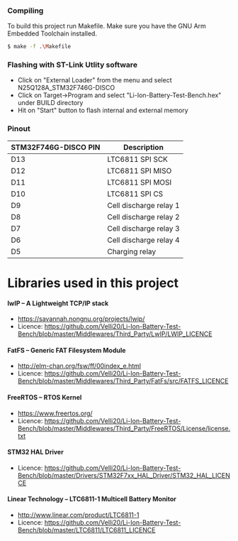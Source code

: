 

### Compiling

To build this project run Makefile. Make sure you have the GNU Arm Embedded Toolchain installed.

```sh
$ make -f .\Makefile
```

### Flashing with ST-Link Utlity software

- Click on "External Loader" from the menu and select N25Q128A_STM32F746G-DISCO
- Click on Target->Program and select "Li-Ion-Battery-Test-Bench.hex" under BUILD directory
- Hit on "Start" button to flash internal and external memory

### Pinout

| STM32F746G-DISCO PIN| Description |
| ------ | ------ |
| D13 | LTC6811 SPI SCK |  
| D12 | LTC6811 SPI MISO |
| D11 | LTC6811 SPI MOSI |
| D10 | LTC6811 SPI CS |
| D9 | Cell discharge relay 1 |
| D8 | Cell discharge relay 2 |
| D7 | Cell discharge relay 3 |
| D6 | Cell discharge relay 4 |
| D5 | Charging relay |

# Libraries used in this project

#### lwIP – A Lightweight TCP/IP stack 
- https://savannah.nongnu.org/projects/lwip/
- Licence: https://github.com/Velli20/Li-Ion-Battery-Test-Bench/blob/master/Middlewares/Third_Party/LwIP/LWIP_LICENCE

#### FatFS – Generic FAT Filesystem Module 
- http://elm-chan.org/fsw/ff/00index_e.html
- Licence: https://github.com/Velli20/Li-Ion-Battery-Test-Bench/blob/master/Middlewares/Third_Party/FatFs/src/FATFS_LICENCE

#### FreeRTOS – RTOS Kernel
- https://www.freertos.org/
- Licence: https://github.com/Velli20/Li-Ion-Battery-Test-Bench/blob/master/Middlewares/Third_Party/FreeRTOS/License/license.txt

#### STM32 HAL Driver
- Licence: https://github.com/Velli20/Li-Ion-Battery-Test-Bench/blob/master/Drivers/STM32F7xx_HAL_Driver/STM32_HAL_LICENCE

#### Linear Technology – LTC6811-1 Multicell Battery Monitor
- http://www.linear.com/product/LTC6811-1
- Licence: https://github.com/Velli20/Li-Ion-Battery-Test-Bench/blob/master/LTC6811/LTC6811_LICENCE
